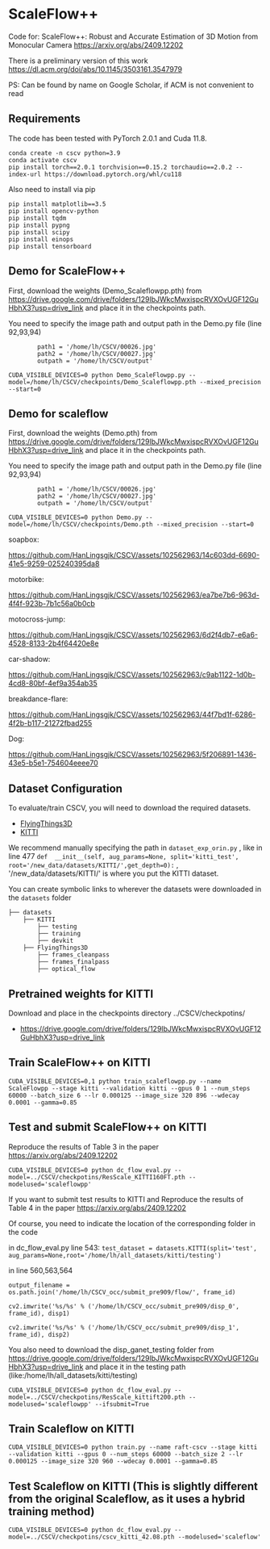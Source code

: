 
# ScaleFlow++
Code for: ScaleFlow++: Robust and Accurate Estimation of 3D Motion from Monocular Camera  https://arxiv.org/abs/2409.12202

There is a preliminary version of this work https://dl.acm.org/doi/abs/10.1145/3503161.3547979

PS: Can be found by name on Google Scholar, if ACM is not convenient to read

## Requirements
The code has been tested with PyTorch 2.0.1 and Cuda 11.8.
```Shell
conda create -n cscv python=3.9
conda activate cscv
pip install torch==2.0.1 torchvision==0.15.2 torchaudio==2.0.2 --index-url https://download.pytorch.org/whl/cu118
```

Also need to install via pip
```Shell
pip install matplotlib==3.5
pip install opencv-python
pip install tqdm
pip install pypng
pip install scipy
pip install einops
pip install tensorboard
```


## Demo for ScaleFlow++
First, download the weights (Demo_Scaleflowpp.pth) from https://drive.google.com/drive/folders/129lbJWkcMwxispcRVXOvUGF12GuHbhX3?usp=drive_link and place it in the checkpoints path.

You need to specify the image path and output path in the Demo.py file (line 92,93,94)
```Shell
        path1 = '/home/lh/CSCV/00026.jpg'
        path2 = '/home/lh/CSCV/00027.jpg'
        outpath = '/home/lh/CSCV/output'
```
```Shell
CUDA_VISIBLE_DEVICES=0 python Demo_ScaleFlowpp.py --model=/home/lh/CSCV/checkpoints/Demo_Scaleflowpp.pth --mixed_precision --start=0
```

## Demo for scaleflow
First, download the weights (Demo.pth) from https://drive.google.com/drive/folders/129lbJWkcMwxispcRVXOvUGF12GuHbhX3?usp=drive_link and place it in the checkpoints path.

You need to specify the image path and output path in the Demo.py file (line 92,93,94)
```Shell
        path1 = '/home/lh/CSCV/00026.jpg'
        path2 = '/home/lh/CSCV/00027.jpg'
        outpath = '/home/lh/CSCV/output'
```
```Shell
CUDA_VISIBLE_DEVICES=0 python Demo.py --model=/home/lh/CSCV/checkpoints/Demo.pth --mixed_precision --start=0
```



soapbox:

https://github.com/HanLingsgjk/CSCV/assets/102562963/14c603dd-6690-41e5-9259-025240395da8



motorbike:

https://github.com/HanLingsgjk/CSCV/assets/102562963/ea7be7b6-963d-4f4f-923b-7b1c56a0b0cb


motocross-jump:

https://github.com/HanLingsgjk/CSCV/assets/102562963/6d2f4db7-e6a6-4528-8133-2b4f64420e8e




car-shadow:

https://github.com/HanLingsgjk/CSCV/assets/102562963/c9ab1122-1d0b-4cd8-80bf-4ef9a354ab35

breakdance-flare:


https://github.com/HanLingsgjk/CSCV/assets/102562963/44f7bd1f-6286-4f2b-b117-21272fbad255

Dog:


https://github.com/HanLingsgjk/CSCV/assets/102562963/5f206891-1436-43e5-b5e1-754604eeee70





## Dataset Configuration
To evaluate/train CSCV, you will need to download the required datasets. 
* [FlyingThings3D](https://lmb.informatik.uni-freiburg.de/resources/datasets/SceneFlowDatasets.en.html)
* [KITTI](http://www.cvlibs.net/datasets/kitti/eval_scene_flow.php?benchmark=flow)

We recommend manually specifying the path in `dataset_exp_orin.py` , like in line 477 `def  __init__(self, aug_params=None, split='kitti_test', root='/new_data/datasets/KITTI/',get_depth=0):` , '/new_data/datasets/KITTI/' is where you put the KITTI dataset.

You can create symbolic links to wherever the datasets were downloaded in the `datasets` folder
```Shell
├── datasets
    ├── KITTI
        ├── testing
        ├── training
        ├── devkit
    ├── FlyingThings3D
        ├── frames_cleanpass
        ├── frames_finalpass
        ├── optical_flow
```
## Pretrained weights for KITTI
Download and place in the checkpoints directory  ../CSCV/checkpotins/
* https://drive.google.com/drive/folders/129lbJWkcMwxispcRVXOvUGF12GuHbhX3?usp=drive_link

## Train ScaleFlow++ on KITTI
```Shell
CUDA_VISIBLE_DEVICES=0,1 python train_scaleflowpp.py --name ScaleFlowpp --stage kitti --validation kitti --gpus 0 1 --num_steps 60000 --batch_size 6 --lr 0.000125 --image_size 320 896 --wdecay 0.0001 --gamma=0.85
```
## Test and submit ScaleFlow++ on KITTI
Reproduce the results of Table 3 in the paper https://arxiv.org/abs/2409.12202
```Shell
CUDA_VISIBLE_DEVICES=0 python dc_flow_eval.py --model=../CSCV/checkpotins/ResScale_KITTI160FT.pth --modelused='scaleflowpp'
```
If you want to submit test results to KITTI and Reproduce the results of Table 4 in the paper https://arxiv.org/abs/2409.12202

Of course, you need to indicate the location of the corresponding folder in the code

in dc_flow_eval.py line 543: `test_dataset = datasets.KITTI(split='test', aug_params=None,root='/home/lh/all_datasets/kitti/testing')`

in line 560,563,564

`output_filename = os.path.join('/home/lh/CSCV_occ/submit_pre909/flow/', frame_id)`

`cv2.imwrite('%s/%s' % ('/home/lh/CSCV_occ/submit_pre909/disp_0', frame_id), disp1)`

`cv2.imwrite('%s/%s' % ('/home/lh/CSCV_occ/submit_pre909/disp_1', frame_id), disp2)`


You also need to download the disp_ganet_testing folder from https://drive.google.com/drive/folders/129lbJWkcMwxispcRVXOvUGF12GuHbhX3?usp=drive_link and place it in the testing path (like:/home/lh/all_datasets/kitti/testing)

```Shell
CUDA_VISIBLE_DEVICES=0 python dc_flow_eval.py --model=../CSCV/checkpotins/ResScale_kittift200.pth --modelused='scaleflowpp' --ifsubmit=True
```

## Train Scaleflow on KITTI
```Shell
CUDA_VISIBLE_DEVICES=0 python train.py --name raft-cscv --stage kitti --validation kitti --gpus 0 --num_steps 60000 --batch_size 2 --lr 0.000125 --image_size 320 960 --wdecay 0.0001 --gamma=0.85
```
## Test Scaleflow on KITTI (This is slightly different from the original Scaleflow, as it uses a hybrid training method)
```Shell
CUDA_VISIBLE_DEVICES=0 python dc_flow_eval.py --model=../CSCV/checkpotins/cscv_kitti_42.08.pth --modelused='scaleflow'
```
